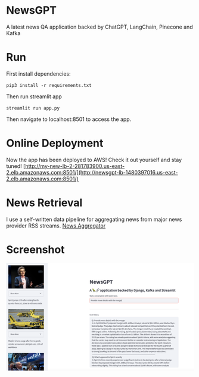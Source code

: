 # NewsGPT
A latest news QA application backed by ChatGPT, LangChain, Pinecone and Kafka

# Run
First install dependencies:
```
pip3 install -r requirements.txt
```
Then run streamlit app
```
streamlit run app.py
```
Then navigate to localhost:8501 to access the app.

# Online Deployment
Now the app has been deployed to AWS! Check it out yourself and stay tuned!
[http://my-new-lb-2-281783900.us-east-2.elb.amazonaws.com:8501/](http://newsgpt-lb-1480397016.us-east-2.elb.amazonaws.com:8501/)


# News Retrieval
I use a self-written data pipeline for aggregating news from major news provider RSS streams.
[News Aggregator](https://github.com/Alfr3doK1ng/news_aggregator)

# Screenshot
![Alt text](<Screenshot 2024-01-19 at 3.53.59 PM.png>)

